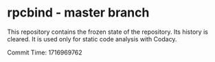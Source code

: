 # rpcbind - master branch

This repository contains the frozen state of the repository.
Its history is cleared. It is used only for static code
analysis with Codacy.

Commit Time: 1716969762